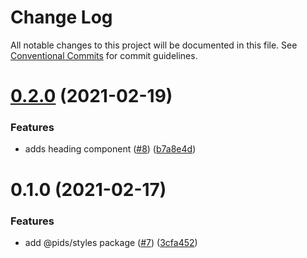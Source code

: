 # Change Log

All notable changes to this project will be documented in this file.
See [Conventional Commits](https://conventionalcommits.org) for commit guidelines.

# [0.2.0](https://github.com/eddysims/pids/compare/@pids/styles@0.1.0...@pids/styles@0.2.0) (2021-02-19)


### Features

* adds heading component ([#8](https://github.com/eddysims/pids/issues/8)) ([b7a8e4d](https://github.com/eddysims/pids/commit/b7a8e4d7688f9ce554f946c2f10618e14ae5b675))





# 0.1.0 (2021-02-17)


### Features

* add @pids/styles package ([#7](https://github.com/eddysims/pids/issues/7)) ([3cfa452](https://github.com/eddysims/pids/commit/3cfa452a43c48a726831b459513bc218c6772777))
